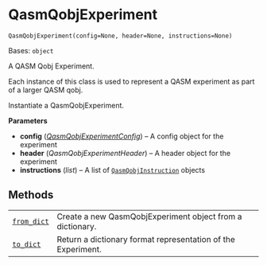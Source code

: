 # QasmQobjExperiment

<span id="undefined" />

`QasmQobjExperiment(config=None, header=None, instructions=None)`

Bases: `object`

A QASM Qobj Experiment.

Each instance of this class is used to represent a QASM experiment as part of a larger QASM qobj.

Instantiate a QasmQobjExperiment.

**Parameters**

*   **config** ([*QasmQobjExperimentConfig*](qiskit.qobj.QasmQobjExperimentConfig#qiskit.qobj.QasmQobjExperimentConfig "qiskit.qobj.QasmQobjExperimentConfig")) – A config object for the experiment
*   **header** (*QasmQobjExperimentHeader*) – A header object for the experiment
*   **instructions** (*list*) – A list of [`QasmQobjInstruction`](qiskit.qobj.QasmQobjInstruction#qiskit.qobj.QasmQobjInstruction "qiskit.qobj.QasmQobjInstruction") objects

## Methods

|                                                                                                                                             |                                                              |
| ------------------------------------------------------------------------------------------------------------------------------------------- | ------------------------------------------------------------ |
| [`from_dict`](qiskit.qobj.QasmQobjExperiment.from_dict#qiskit.qobj.QasmQobjExperiment.from_dict "qiskit.qobj.QasmQobjExperiment.from_dict") | Create a new QasmQobjExperiment object from a dictionary.    |
| [`to_dict`](qiskit.qobj.QasmQobjExperiment.to_dict#qiskit.qobj.QasmQobjExperiment.to_dict "qiskit.qobj.QasmQobjExperiment.to_dict")         | Return a dictionary format representation of the Experiment. |
